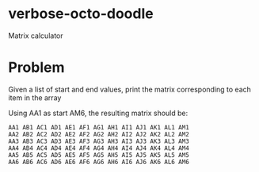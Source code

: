 # verbose-octo-doodle
Matrix calculator

# Problem

Given a list of start and end values, print the matrix corresponding to each item in the array

Using AA1 as start AM6, the resulting matrix should be:

```
AA1 AB1 AC1 AD1 AE1 AF1 AG1 AH1 AI1 AJ1 AK1 AL1 AM1 
AA2 AB2 AC2 AD2 AE2 AF2 AG2 AH2 AI2 AJ2 AK2 AL2 AM2 
AA3 AB3 AC3 AD3 AE3 AF3 AG3 AH3 AI3 AJ3 AK3 AL3 AM3 
AA4 AB4 AC4 AD4 AE4 AF4 AG4 AH4 AI4 AJ4 AK4 AL4 AM4 
AA5 AB5 AC5 AD5 AE5 AF5 AG5 AH5 AI5 AJ5 AK5 AL5 AM5 
AA6 AB6 AC6 AD6 AE6 AF6 AG6 AH6 AI6 AJ6 AK6 AL6 AM6
```

